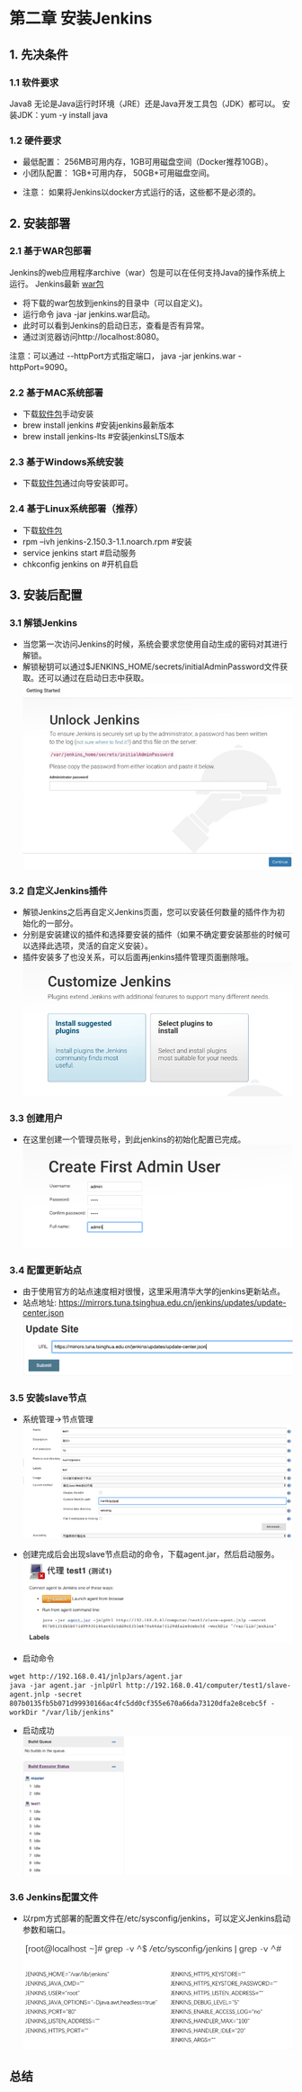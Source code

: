 # 第二章 安装Jenkins
## 1. 先决条件
### 1.1 软件要求
Java8 无论是Java运行时环境（JRE）还是Java开发工具包（JDK）都可以。
安装JDK：yum -y install java

### 1.2 硬件要求
- 最低配置： 256MB可用内存，1GB可用磁盘空间（Docker推荐10GB）。
- 小团队配置： 1GB+可用内存， 50GB+可用磁盘空间。

+ 注意： 如果将Jenkins以docker方式运行的话，这些都不是必须的。


## 2. 安装部署
### 2.1 基于WAR包部署
Jenkins的web应用程序archive（war）包是可以在任何支持Java的操作系统上运行。
Jenkins最新 [war包](https://mirrors.tuna.tsinghua.edu.cn/jenkins/war-stable/)

- 将下载的war包放到jenkins的目录中（可以自定义)。
- 运行命令 java -jar jenkins.war启动。
- 此时可以看到Jenkins的启动日志，查看是否有异常。
- 通过浏览器访问http://localhost:8080。


注意：可以通过 --httpPort方式指定端口， java -jar jenkins.war -httpPort=9090。

### 2.2 基于MAC系统部署
- 下载[软件包](http://mirrors.jenkins.io/osx/latest)手动安装
- brew install jenkins  #安装jenkins最新版本
- brew install jenkins-lts  #安装jenkinsLTS版本


### 2.3 基于Windows系统安装
- 下载[软件包](http://mirrors.jenkins.io/windows/latest)通过向导安装即可。

### 2.4 基于Linux系统部署（推荐）
- 下载[软件包](https://mirrors.tuna.tsinghua.edu.cn/jenkins/redhat-stable/)
- rpm –ivh jenkins-2.150.3-1.1.noarch.rpm  #安装
- service jenkins start    #启动服务
- chkconfig jenkins on   #开机自启

## 3. 安装后配置
### 3.1 解锁Jenkins
- 当您第一次访问Jenkins的时候，系统会要求您使用自动生成的密码对其进行解锁。
- 解锁秘钥可以通过$JENKINS_HOME/secrets/initialAdminPassword文件获取。还可以通过在启动日志中获取。
![管理页面](static/image/02/01-unlockjenkins.png)

### 3.2 自定义Jenkins插件
- 解锁Jenkins之后再自定义Jenkins页面，您可以安装任何数量的插件作为初始化的一部分。
- 分别是安装建议的插件和选择要安装的插件（如果不确定要安装那些的时候可以选择此选项，灵活的自定义安装）。
- 插件安装多了也没关系，可以后面再jenkins插件管理页面删除哦。
![管理页面](static/image/02/02-customjenkins.png)

### 3.3 创建用户
- 在这里创建一个管理员账号，到此jenkins的初始化配置已完成。
![管理页面](static/image/02/03-createuser.png)

### 3.4 配置更新站点
- 由于使用官方的站点速度相对很慢，这里采用清华大学的jenkins更新站点。
- 站点地址: https://mirrors.tuna.tsinghua.edu.cn/jenkins/updates/update-center.json 
![管理页面](static/image/02/04-updatesite.png)

### 3.5 安装slave节点
- 系统管理->节点管理
![管理页面](static/image/02/05-configslave.png)
- 创建完成后会出现slave节点启动的命令，下载agent.jar，然后启动服务。
![管理页面](static/image/02/06-slavestatus.png)

- 启动命令

```
wget http://192.168.0.41/jnlpJars/agent.jar
java -jar agent.jar -jnlpUrl http://192.168.0.41/computer/test1/slave-agent.jnlp -secret 807b0135fb5b071d99930166ac4fc5dd0cf355e670a66da73120dfa2e8cebc5f -workDir "/var/lib/jenkins"
```

- 启动成功
![管理页面](static/image/02/07-slavestart.png)

### 3.6 Jenkins配置文件
- 以rpm方式部署的配置文件在/etc/sysconfig/jenkins，可以定义Jenkins启动参数和端口。
![管理页面](static/image/02/08-jenkinsconfig.png)




## 总结